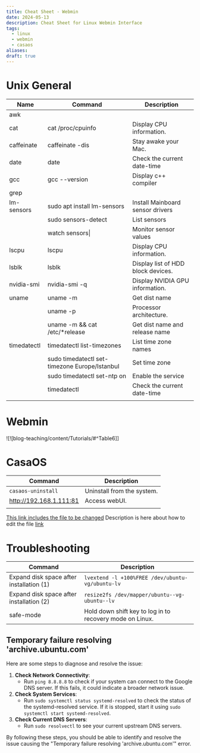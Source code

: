 ```yaml
---
title: Cheat Sheet - Webmin
date: 2024-05-13
description: Cheat Sheet for Linux Webmin Interface
tags:
  - linux
  - webmin
  - casaos
aliases: 
draft: true
---
```

# Unix General

| **Name**    | **Command**                                       | **Description**                    |
| ----------- | ------------------------------------------------- | ---------------------------------- |
| awk         |                                                   |                                    |
| cat         | cat /proc/cpuinfo                                 | Display CPU information.           |
| caffeinate  | caffeinate -dis                                   | Stay awake your Mac.               |
| date        | date                                              | Check the current date-time        |
| gcc         | gcc --version                                     | Display c++ compiler               |
| grep        |                                                   |                                    |
| lm-sensors  | sudo apt install lm-sensors                       | Install Mainboard sensor drivers   |
|             | sudo sensors-detect                               | List sensors                       |
|             | watch sensors\|                                   | Monitor sensor values              |
| lscpu       | lscpu                                             | Display CPU information.           |
| lsblk       | lsblk                                             | Display list of HDD block devices. |
| nvidia-smi  | nvidia-smi -q                                     | Display NVIDIA GPU information.    |
| uname       | uname -m                                          | Get dist name                      |
|             | uname -p                                          | Processor architecture.            |
|             | uname -m && cat /etc/*release                     | Get dist name and release name     |
| timedatectl | timedatectl list-timezones                        | List time zone names               |
|             | sudo timedatectl set-timezone Europe/Istanbul<br> | Set time zone                      |
|             | sudo timedatectl set-ntp on                       | Enable the service                 |
|             | timedatectl                                       | Check the current date-time        |
|             |                                                   |                                    |



# Webmin
![![blog-teaching/content/Tutorials/#^Table6]]

# CasaOS

| Command                 | Description                |
| ----------------------- | -------------------------- |
| `casaos-uninstall`      | Uninstall from the system. |
| http://192.168.1.111:81 | Access webUI.              |
|                         |                            |

[This link includes the file to be changed](https://github.com/IceWhaleTech/CasaOS/blob/0883f5f3aa7a3ce0753891c0835f8f633557892d/service/system.go#L454)
Description is here about how to edit the file [link](https://github.com/IceWhaleTech/CasaOS/issues/1126)


# Troubleshooting

| Command                                  | Description                                              |
| ---------------------------------------- | -------------------------------------------------------- |
| Expand disk space after installation (1) | `lvextend -l +100%FREE /dev/ubuntu-vg/ubuntu-lv`         |
| Expand disk space after installation (2) | `resize2fs /dev/mapper/ubuntu--vg-ubuntu--lv`            |
| safe-mode                                | Hold down shift key to log in to recovery mode on Linux. |

## Temporary failure resolving 'archive.ubuntu.com'
Here are some steps to diagnose and resolve the issue:
1. **Check Network Connectivity**:
    - Run `ping 8.8.8.8` to check if your system can connect to the Google DNS server. If this fails, it could indicate a broader network issue. 
2. **Check System Services**:
    - Run `sudo systemctl status systemd-resolved` to check the status of the systemd-resolved service. If it is stopped, start it using `sudo systemctl start systemd-resolved`.    
3. **Check Current DNS Servers**:
    - Run `sudo resolvectl` to see your current upstream DNS servers.
    
By following these steps, you should be able to identify and resolve the issue causing the "Temporary failure resolving 'archive.ubuntu.com'" error.